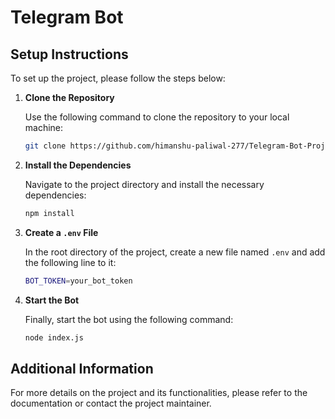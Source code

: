 # Telegram Bot

## Setup Instructions

To set up the project, please follow the steps below:

1. **Clone the Repository**

   Use the following command to clone the repository to your local machine:

   ```bash
   git clone https://github.com/himanshu-paliwal-277/Telegram-Bot-Project
   ```

2. **Install the Dependencies**

   Navigate to the project directory and install the necessary dependencies:

   ```bash
   npm install
   ```

3. **Create a `.env` File**

   In the root directory of the project, create a new file named `.env` and add the following line to it:

   ```bash
   BOT_TOKEN=your_bot_token
   ```

4. **Start the Bot**

   Finally, start the bot using the following command:

   ```bash
   node index.js
   ```

## Additional Information

For more details on the project and its functionalities, please refer to the documentation or contact the project maintainer.
